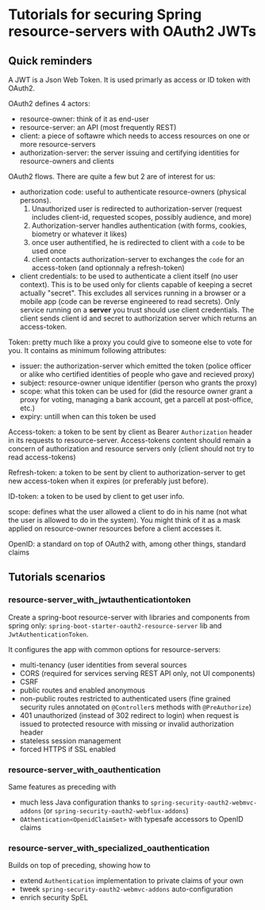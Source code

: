# Tutorials for securing Spring resource-servers with OAuth2 JWTs

## Quick reminders

A JWT is a Json Web Token. It is used primarly as access or ID token with OAuth2.

OAuth2 defines 4 actors:
- resource-owner: think of it as end-user
- resource-server: an API (most frequently REST)
- client: a piece of softawre which needs to access resources on one or more resource-servers
- authorization-server: the server issuing and certifying identities for resource-owners and clients

OAuth2 flows. There are quite a few but 2 are of interest for us:
- authorization code: useful to authenticate resource-owners (physical persons). 
  1. Unauthorized user is redirected to authorization-server (request includes client-id, requested scopes, possibly audience, and more)
  2. Authorization-server handles authentication (with forms, cookies, biometry or whatever it likes)
  3. once user authentified, he is redirected to client with a `code` to be used once
  4. client contacts authorization-server to exchanges the `code` for an access-token (and optionnaly a refresh-token)
- client credentials: to be used to authenticate a client itself (no user context). This is to be used only for clients capable of keeping a secret actually "secret". This excludes all services running in a browser or a mobile app (code can be reverse engineered to read secrets). Only service running on a **server** you trust should use client credentials. The client sends client id and secret to authorization server which returns an access-token.

Token: pretty much like a proxy you could give to someone else to vote for you. It contains as minimum following attributes:
- issuer: the authorization-server which emitted the token (police officer or alike who certified identities of people who gave and recieved proxy)
- subject: resource-owner unique identifier (person who grants the proxy)
- scope: what this token can be used for (did the resource owner grant a proxy for voting, managing a bank account, get a parcell at post-office, etc.)
- expiry: untill when can this token be used

Access-token: a token to be sent by client as Bearer `Authorization` header in its requests to resource-server. Access-tokens content should remain a concern of authorization and resource servers only (client should not try to read access-tokens)

Refresh-token: a token to be sent by client to authorization-server to get new access-token when it expires (or preferably just before).

ID-token: a token to be used by client to get user info.

scope: defines what the user allowed a client to do in his name (not what the user is allowed to do in the system). You might think of it as a mask applied on resource-owner resources before a client accesses it.

OpenID: a standard on top of OAuth2 with, among other things, standard claims

## Tutorials scenarios
### resource-server_with_jwtauthenticationtoken
Create a spring-boot resource-server with libraries and components from spring only: `spring-boot-starter-oauth2-resource-server` lib and `JwtAuthenticationToken`.

It configures the app with common options for resource-servers:
- multi-tenancy (user identities from several sources
- CORS (required for services serving REST API only, not UI components)
- CSRF
- public routes and enabled anonymous
- non-public routes restricted to authenticated users (fine grained security rules annotated on `@Controller`s methods with `@PreAuthorize`)
- 401 unauthorized (instead of 302 redirect to login) when request is issued to protected resource with missing or invalid authorization header
- stateless session management
- forced HTTPS if SSL enabled

### resource-server_with_oauthentication
Same features as preceding with 
- much less Java configuration thanks to `spring-security-oauth2-webmvc-addons` (or `spring-security-oauth2-webflux-addons`)
- `OAthentication<OpenidClaimSet>` with typesafe accessors to OpenID claims

### resource-server_with_specialized_oauthentication
Builds on top of preceding, showing how to 
- extend `Authentication` implementation to private claims of your own
- tweek `spring-security-oauth2-webmvc-addons` auto-configuration
- enrich security SpEL
